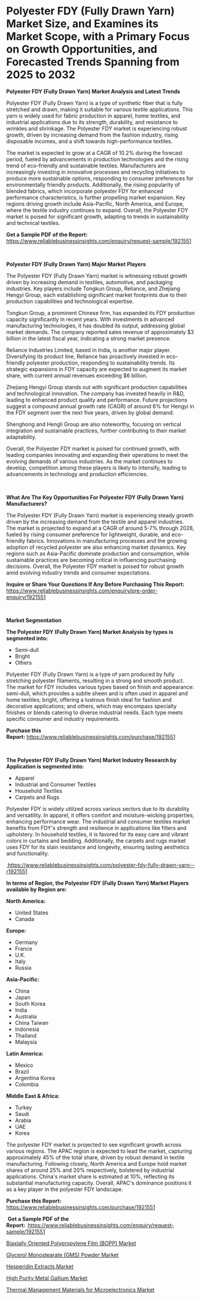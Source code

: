 <p><h1>Polyester FDY (Fully Drawn Yarn) Market Size, and Examines its Market Scope, with a Primary Focus on Growth Opportunities, and Forecasted Trends Spanning from 2025 to 2032</h1></p><p><strong>Polyester FDY (Fully Drawn Yarn) Market Analysis and Latest Trends</strong></p>
<p><p>Polyester FDY (Fully Drawn Yarn) is a type of synthetic fiber that is fully stretched and drawn, making it suitable for various textile applications. This yarn is widely used for fabric production in apparel, home textiles, and industrial applications due to its strength, durability, and resistance to wrinkles and shrinkage. The Polyester FDY market is experiencing robust growth, driven by increasing demand from the fashion industry, rising disposable incomes, and a shift towards high-performance textiles. </p><p>The market is expected to grow at a CAGR of 10.2% during the forecast period, fueled by advancements in production technologies and the rising trend of eco-friendly and sustainable textiles. Manufacturers are increasingly investing in innovative processes and recycling initiatives to produce more sustainable options, responding to consumer preferences for environmentally friendly products. Additionally, the rising popularity of blended fabrics, which incorporate polyester FDY for enhanced performance characteristics, is further propelling market expansion. Key regions driving growth include Asia-Pacific, North America, and Europe, where the textile industry continues to expand. Overall, the Polyester FDY market is poised for significant growth, adapting to trends in sustainability and technical textiles.</p></p>
<p><strong>Get a Sample PDF of the Report:&nbsp;</strong> <a href="https://www.reliablebusinessinsights.com/enquiry/request-sample/1921551?utm_campaign=1113&utm_medium=2&utm_source=Github&utm_content=ia&utm_term=15022025&utm_id=polyester-fdy-fully-drawn-yarn">https://www.reliablebusinessinsights.com/enquiry/request-sample/1921551</a></p>
<p>&nbsp;</p>
<p><strong>Polyester FDY (Fully Drawn Yarn) Major Market Players</strong></p>
<p><p>The Polyester FDY (Fully Drawn Yarn) market is witnessing robust growth driven by increasing demand in textiles, automotive, and packaging industries. Key players include Tongkun Group, Reliance, and Zhejiang Hengyi Group, each establishing significant market footprints due to their production capabilities and technological expertise.</p><p>Tongkun Group, a prominent Chinese firm, has expanded its FDY production capacity significantly in recent years. With investments in advanced manufacturing technologies, it has doubled its output, addressing global market demands. The company reported sales revenue of approximately $3 billion in the latest fiscal year, indicating a strong market presence.</p><p>Reliance Industries Limited, based in India, is another major player. Diversifying its product line, Reliance has proactively invested in eco-friendly polyester production, responding to sustainability trends. Its strategic expansions in FDY capacity are expected to augment its market share, with current annual revenues exceeding $6 billion.</p><p>Zhejiang Hengyi Group stands out with significant production capabilities and technological innovation. The company has invested heavily in R&D, leading to enhanced product quality and performance. Future projections suggest a compound annual growth rate (CAGR) of around 6% for Hengyi in the FDY segment over the next five years, driven by global demand.</p><p>Shenghong and Hengli Group are also noteworthy, focusing on vertical integration and sustainable practices, further contributing to their market adaptability.</p><p>Overall, the Polyester FDY market is poised for continued growth, with leading companies innovating and expanding their operations to meet the evolving demands of various industries. As the market continues to develop, competition among these players is likely to intensify, leading to advancements in technology and production efficiencies.</p></p>
<p>&nbsp;</p>
<p><strong>What Are The Key Opportunities For Polyester FDY (Fully Drawn Yarn) Manufacturers?</strong></p>
<p><p>The Polyester FDY (Fully Drawn Yarn) market is experiencing steady growth driven by the increasing demand from the textile and apparel industries. The market is projected to expand at a CAGR of around 5-7% through 2028, fueled by rising consumer preference for lightweight, durable, and eco-friendly fabrics. Innovations in manufacturing processes and the growing adoption of recycled polyester are also enhancing market dynamics. Key regions such as Asia-Pacific dominate production and consumption, while sustainable practices are becoming critical in influencing purchasing decisions. Overall, the Polyester FDY market is poised for robust growth amid evolving industry trends and consumer expectations.</p></p>
<p><strong>Inquire or Share Your Questions If Any Before Purchasing This Report:</strong> <a href="https://www.reliablebusinessinsights.com/enquiry/pre-order-enquiry/1921551?utm_campaign=1113&utm_medium=2&utm_source=Github&utm_content=ia&utm_term=15022025&utm_id=polyester-fdy-fully-drawn-yarn">https://www.reliablebusinessinsights.com/enquiry/pre-order-enquiry/1921551</a></p>
<p>&nbsp;</p>
<p><strong>Market Segmentation</strong></p>
<p><strong>The Polyester FDY (Fully Drawn Yarn) Market Analysis by types is segmented into:</strong></p>
<p><ul><li>Semi-dull</li><li>Bright</li><li>Others</li></ul></p>
<p><p>Polyester FDY (Fully Drawn Yarn) is a type of yarn produced by fully stretching polyester filaments, resulting in a strong and smooth product. The market for FDY includes various types based on finish and appearance: semi-dull, which provides a subtle sheen and is often used in apparel and home textiles; bright, offering a lustrous finish ideal for fashion and decorative applications; and others, which may encompass specialty finishes or blends catering to diverse industrial needs. Each type meets specific consumer and industry requirements.</p></p>
<p><strong>Purchase this Report:&nbsp;</strong><a href="https://www.reliablebusinessinsights.com/purchase/1921551?utm_campaign=1113&utm_medium=2&utm_source=Github&utm_content=ia&utm_term=15022025&utm_id=polyester-fdy-fully-drawn-yarn">https://www.reliablebusinessinsights.com/purchase/1921551</a></p>
<p>&nbsp;</p>
<p><strong>The Polyester FDY (Fully Drawn Yarn) Market Industry Research by Application is segmented into:</strong></p>
<p><ul><li>Apparel</li><li>Industrial and Consumer Textiles</li><li>Household Textiles</li><li>Carpets and Rugs</li></ul></p>
<p><p>Polyester FDY is widely utilized across various sectors due to its durability and versatility. In apparel, it offers comfort and moisture-wicking properties, enhancing performance wear. The industrial and consumer textiles market benefits from FDY's strength and resilience in applications like filters and upholstery. In household textiles, it is favored for its easy care and vibrant colors in curtains and bedding. Additionally, the carpets and rugs market uses FDY for its stain resistance and longevity, ensuring lasting aesthetics and functionality.</p></p>
<p><a href="https://www.reliablebusinessinsights.com/polyester-fdy-fully-drawn-yarn--r1921551?utm_campaign=1113&utm_medium=2&utm_source=Github&utm_content=ia&utm_term=15022025&utm_id=polyester-fdy-fully-drawn-yarn">&nbsp;https://www.reliablebusinessinsights.com/polyester-fdy-fully-drawn-yarn--r1921551</a></p>
<p><strong>In terms of Region, the Polyester FDY (Fully Drawn Yarn) Market Players available by Region are:</strong></p>
<p>
    <p> <strong> North America: </strong>
        <ul>
            <li>United States</li>
            <li>Canada</li>
        </ul>
        </p> 
    <p> <strong> Europe: </strong>
        <ul>
            <li>Germany</li>
            <li>France</li>
            <li>U.K.</li>
            <li>Italy</li>
            <li>Russia</li>
        </ul>
        </p> 
    <p> <strong> Asia-Pacific: </strong>
        <ul>
            <li>China</li>
            <li>Japan</li>
            <li>South Korea</li>
            <li>India</li>
            <li>Australia</li>
            <li>China Taiwan</li>
            <li>Indonesia</li>
            <li>Thailand</li>
            <li>Malaysia</li>
        </ul>
        </p> 
    <p> <strong> Latin America: </strong>
        <ul>
            <li>Mexico</li>
            <li>Brazil</li>
            <li>Argentina Korea</li>
            <li>Colombia</li>
        </ul>
        </p> 
    <p> <strong> Middle East & Africa: </strong>
        <ul>
            <li>Turkey</li>
            <li>Saudi</li>
            <li>Arabia</li>
            <li>UAE</li>
            <li>Korea</li>
        </ul>
    </p>
    </p>
<p><p>The polyester FDY market is projected to see significant growth across various regions. The APAC region is expected to lead the market, capturing approximately 45% of the total share, driven by robust demand in textile manufacturing. Following closely, North America and Europe hold market shares of around 25% and 20% respectively, bolstered by industrial applications. China's market share is estimated at 10%, reflecting its substantial manufacturing capacity. Overall, APAC's dominance positions it as a key player in the polyester FDY landscape.</p></p>
<p><strong>Purchase this Report: </strong><a href="https://www.reliablebusinessinsights.com/purchase/1921551?utm_campaign=1113&utm_medium=2&utm_source=Github&utm_content=ia&utm_term=15022025&utm_id=polyester-fdy-fully-drawn-yarn">https://www.reliablebusinessinsights.com/purchase/1921551</a></p>
<p>&nbsp;<strong>Get a Sample PDF of the Report:&nbsp;&nbsp;</strong><a href="https://www.reliablebusinessinsights.com/enquiry/request-sample/1921551?utm_campaign=1113&utm_medium=2&utm_source=Github&utm_content=ia&utm_term=15022025&utm_id=polyester-fdy-fully-drawn-yarn">https://www.reliablebusinessinsights.com/enquiry/request-sample/1921551</a></p>
<p><strong></strong></p>
<p><p><a href="https://github.com/guinoopandam/Market-Research-Report-List-1/blob/main/biaxially-oriented-polypropylene-film-bopp-market.md?utm_campaign=1113&utm_medium=2&utm_source=Github&utm_content=ia&utm_term=15022025&utm_id=polyester-fdy-fully-drawn-yarn">Biaxially Oriented Polypropylene Film (BOPP) Market</a></p><p><a href="https://github.com/lizonbochil23/Market-Research-Report-List-1/blob/main/glycerol-monostearate-gms-powder-market.md?utm_campaign=1113&utm_medium=2&utm_source=Github&utm_content=ia&utm_term=15022025&utm_id=polyester-fdy-fully-drawn-yarn">Glycerol Monostearate (GMS) Powder Market</a></p><p><a href="https://github.com/leyesamilej/Market-Research-Report-List-1/blob/main/hesperidin-extracts-market.md?utm_campaign=1113&utm_medium=2&utm_source=Github&utm_content=ia&utm_term=15022025&utm_id=polyester-fdy-fully-drawn-yarn">Hesperidin Extracts Market</a></p><p><a href="https://github.com/carylgrinko/Market-Research-Report-List-1/blob/main/high-purity-metal-gallium-market.md?utm_campaign=1113&utm_medium=2&utm_source=Github&utm_content=ia&utm_term=15022025&utm_id=polyester-fdy-fully-drawn-yarn">High Purity Metal Gallium Market</a></p><p><a href="https://github.com/ziogaskangui96/Market-Research-Report-List-1/blob/main/thermal-management-materials-for-microelectronics-market.md?utm_campaign=1113&utm_medium=2&utm_source=Github&utm_content=ia&utm_term=15022025&utm_id=polyester-fdy-fully-drawn-yarn">Thermal Management Materials for Microelectronics Market</a></p></p>